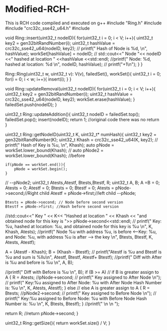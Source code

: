 # Modified-RCH-
This is RCH code compiled and executed on g++
#include "Ring.h"
#include <cstdio>
#include "crc32c_sse42_u64.h"
#include<iostream>

void Ring::insert(uint32_t nodeID){
    for(uint32_t i = 0; i < V; i++){
        uint32_t key2 = gen32bitRandNumber(i);
        uint32_t hashValue = crc32c_sse42_u64(nodeID, key2);
     //   printf(" Hash of Node is %d, \n", hashValue);
        workSet[hashValue] = nodeID;
      //  std::cout<<" Node "<< nodeID <<" hashed at location " <<hashValue <<std::endl;
        //printf(" Node: %d, hashed at location: %d  \n", nodeID, hashValue);
        // printf("+1\n");
    }
}

Ring::Ring(uint32_t w, uint32_t v): V(v), failedSet(), workSet(){
    uint32_t i = 0;
    for(i = 0; i < w; i++){
        insert(i);
    }
}

void Ring::updateRemoval(uint32_t nodeID){
    for(uint32_t i = 0; i < V; i++){
        uint32_t key2 = gen32bitRandNumber(i);
        uint32_t hashValue = crc32c_sse42_u64(nodeID, key2);
        workSet.erase(hashValue);
    }
    failedSet.push(nodeID);
}

uint32_t Ring::updateAddition(){
    uint32_t nodeID = failedSet.top();
    failedSet.pop();
    insert(nodeID);
    return 1;  //original code there was no return
}

uint32_t Ring::getNodeID(uint32_t K, uint32_t* numHash){
    uint32_t key2 = gen32bitRandNumber(K);
    uint32_t Khash = crc32c_sse42_u64(K, key2);
  //  printf(" Hash of Key is %u, \n", Khash);
    auto pNode = workSet.lower_bound(Khash);
  //  auto pNode2 = workSet.lower_bound(Khash); //before

    if(pNode == workSet.end()){
        pNode = workSet.begin();
    }
  //  --pNode2;
    uint32_t Atests,Atestf, Btests,Btestf, R;
    uint32_t A, B;
    A =B = 0;
    Atests = 0;
    Atestf = 0;
    Btests = 0;
    Btestf = 0;
    Atests = pNode->second;//Right child
    Atestf = pNode->first;//left child
    --pNode;
    
    Btests = pNode->second; // Node before second version
    Btestf = pNode->first; //Hash before second version
//std::cout<<" Key " << K<< "Hashed at location " << Khash << "and obtained node for this key is ">> pNode->second<<std::endl; 
// printf(" Key: %u, hashed at location: %u, and obtained node for this key is %u \n", K, Khash, Atests);
//printf(" Node %u with address %u, is before <--Key: %u, and Node: %u, with address %u is after --> the key \n", Btests, Btestf, K, Atests, Atestf);

A = (Atestf - Khash);
 B = (Khash - Btestf);
// printf("Atestf is %u and Btestf is %u and sum is %llu\n", Atestf, Btestf, Atestf+ Btestf);
//printf(" Diff with After is %u and before is %u \n", A, B); 
 
//printf(" Diff with Before is %u \n", B); 
 if (B >= A)  // if B is greater assign to A
 {
    R = Atests; //pNode->second; 
  //  printf(" Key assigned to After Node  \n");
 //   printf(" Key:%u  assigned to After Node: %u with After Node Hash Number is: %u \n", K, Atests, Atestf);
    }
    else  // else A is greater assign to A
    {
    R = Btests; //pNode2->second;
  // printf(" Key assigned to Before Node  \n");
 //  printf(" Key:%u  assigned to Before Node: %u with Before Node Hash Number is: %u \n", K, Btests, Btestf);
}
//printf(" \n \n ");

return R;
//return pNode->second;
}

uint32_t Ring::getSize(){
    return workSet.size() / V;
}


